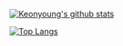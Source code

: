 
[![Keonyoung's github stats](https://github-readme-stats.vercel.app/api?username=k-young-passionate)](https://github.com/k-young-passionate/github-readme-stats)

[![Top Langs](https://github-readme-stats.vercel.app/api/top-langs/?username=k-young-passionate&hide=jupyter%20notebook)](https://github.com/k-young-passionate/github-readme-stats)
